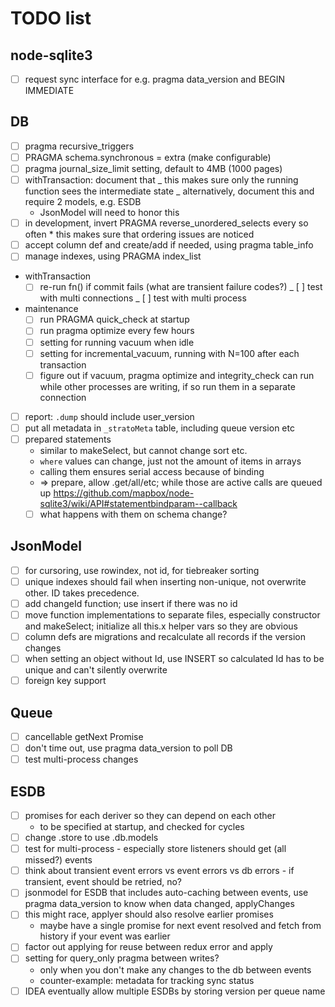 # TODO list

## node-sqlite3

* [ ] request sync interface for e.g. pragma data_version and BEGIN IMMEDIATE

## DB

* [ ] pragma recursive_triggers
* [ ] PRAGMA schema.synchronous = extra (make configurable)
* [ ] pragma journal_size_limit setting, default to 4MB (1000 pages)
* [ ] withTransaction: document that
      _ this makes sure only the running function sees the intermediate state
      _ alternatively, document this and require 2 models, e.g. ESDB
  * JsonModel will need to honor this
* [ ] in development, invert PRAGMA reverse_unordered_selects every so often \* this makes sure that ordering issues are noticed
* [ ] accept column def and create/add if needed, using pragma table_info
* [ ] manage indexes, using PRAGMA index_list
* withTransaction
  * [ ] re-run fn() if commit fails (what are transient failure codes?)
        _ [ ] test with multi connections
        _ [ ] test with multi process
* maintenance
  * [ ] run PRAGMA quick_check at startup
  * [ ] run pragma optimize every few hours
  * [ ] setting for running vacuum when idle
  * [ ] setting for incremental_vacuum, running with N=100 after each transaction
  * [ ] figure out if vacuum, pragma optimize and integrity_check can run while other processes are writing, if so run them in a separate connection
* [ ] report: `.dump` should include user_version
* [ ] put all metadata in `_stratoMeta` table, including queue version etc
* [ ] prepared statements
  * similar to makeSelect, but cannot change sort etc.
  * `where` values can change, just not the amount of items in arrays
  * calling them ensures serial access because of binding
  * => prepare, allow .get/all/etc; while those are active calls are queued up
    https://github.com/mapbox/node-sqlite3/wiki/API#statementbindparam--callback
  * [ ] what happens with them on schema change?

## JsonModel

* [ ] for cursoring, use rowindex, not id, for tiebreaker sorting
* [ ] unique indexes should fail when inserting non-unique, not overwrite other. ID takes precedence.
* [ ] add changeId function; use insert if there was no id
* [ ] move function implementations to separate files, especially constructor and makeSelect; initialize all this.x helper vars so they are obvious
* [ ] column defs are migrations and recalculate all records if the version changes
* [ ] when setting an object without Id, use INSERT so calculated Id has to be unique and can't silently overwrite
* [ ] foreign key support

## Queue

* [ ] cancellable getNext Promise
* [ ] don't time out, use pragma data_version to poll DB
* [ ] test multi-process changes

## ESDB

* [ ] promises for each deriver so they can depend on each other
  * to be specified at startup, and checked for cycles
* [ ] change .store to use .db.models
* [ ] test for multi-process - especially store listeners should get (all missed?) events
* [ ] think about transient event errors vs event errors vs db errors - if transient, event should be retried, no?
* [ ] jsonmodel for ESDB that includes auto-caching between events, use pragma data_version to know when data changed, applyChanges
* [ ] this might race, applyer should also resolve earlier promises
  * maybe have a single promise for next event resolved and fetch from history if your event was earlier
* [ ] factor out applying for reuse between redux error and apply
* [ ] setting for query_only pragma between writes?
  * only when you don't make any changes to the db between events
  * counter-example: metadata for tracking sync status
* [ ] IDEA eventually allow multiple ESDBs by storing version per queue name
